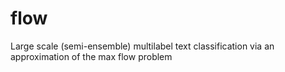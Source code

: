flow
====

Large scale (semi-ensemble) multilabel text classification via an approximation of the max flow problem
